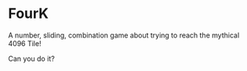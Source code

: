 # FourK
A number, sliding, combination game about trying to reach the mythical 4096 Tile!

Can you do it?

